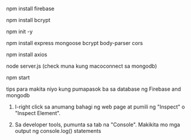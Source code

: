 npm install firebase

npm install bcrypt


npm init -y


npm install express mongoose bcrypt body-parser cors


npm install axios

node server.js
(check muna kung macoconnect sa mongodb)

npm start


tips para makita niyo kung pumapasok ba sa database ng Firebase and mongodb


1. I-right click sa anumang bahagi ng web page at pumili ng "Inspect" o "Inspect Element".

2. Sa developer tools, pumunta sa tab na "Console". Makikita mo mga output ng console.log() statements
